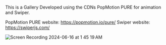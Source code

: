 This is a Gallery Developed using the CDNs PopMotion PURE for animation and Swiper.

PopMotion PURE website: https://popmotion.io/pure/
Swiper website: https://swiperjs.com/

![Screen Recording 2024-06-16 at 1 45 19 AM](https://github.com/josgar14/image-gallery-cdn/assets/42749669/eaa6969d-0d53-4c4a-83f8-fb78334dd990)
